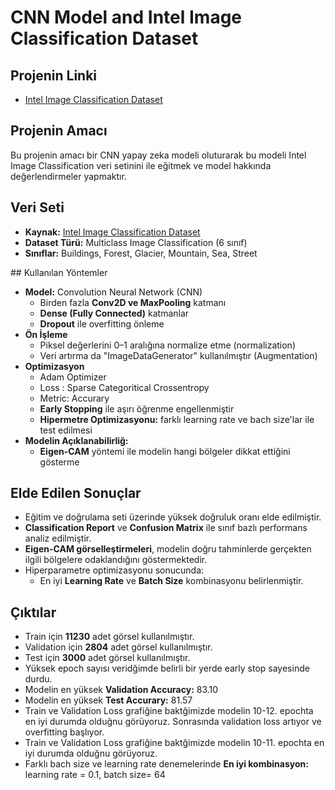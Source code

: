 # CNN Model and Intel Image Classification Dataset

## Projenin Linki
- [Intel Image Classification Dataset](https://www.kaggle.com/code/kadrzeybek/intel-image-classification)


## Projenin Amacı
Bu projenin amacı bir CNN yapay zeka modeli oluturarak bu modeli Intel Image Classification veri setinini ile eğitmek ve model hakkında değerlendirmeler yapmaktır.

## Veri Seti
- **Kaynak:** [Intel Image Classification Dataset](https://www.kaggle.com/datasets/puneet6060/intel-image-classification)
- **Dataset Türü:** Multiclass Image Classification (6 sınıf)
- **Sınıflar:** Buildings, Forest, Glacier, Mountain, Sea, Street

## Kullanılan Yöntemler
- **Model:** Convolution Neural Network (CNN)
  - Birden fazla **Conv2D ve MaxPooling** katmanı
  - **Dense (Fully Connected)** katmanlar
  - **Dropout** ile overfitting önleme
- **Ön İşleme**
  - Piksel değerlerini 0–1 aralığına normalize etme (normalization)
  - Veri artırma da "ImageDataGenerator" kullanılmıştır (Augmentation)
- **Optimizasyon**
  - Adam Optimizer
  - Loss : Sparse Categoritical Crossentropy
  - Metric: Accurary
  - **Early Stopping** ile aşırı öğrenme engellenmiştir
  - **Hipermetre Optimizasyonu:** farklı learning rate ve bach size'lar ile test edilmesi
- **Modelin Açıklanabilirliğ:**
    - **Eigen-CAM** yöntemi ile modelin hangi bölgeler dikkat ettiğini gösterme

## Elde Edilen Sonuçlar
- Eğitim ve doğrulama seti üzerinde yüksek doğruluk oranı elde edilmiştir.  
- **Classification Report** ve **Confusion Matrix** ile sınıf bazlı performans analiz edilmiştir. 
- **Eigen-CAM görselleştirmeleri**, modelin doğru tahminlerde gerçekten ilgili bölgelere odaklandığını göstermektedir.  
- Hiperparametre optimizasyonu sonucunda:
  - En iyi **Learning Rate** ve **Batch Size** kombinasyonu belirlenmiştir.
 
## Çıktılar
- Train için **11230** adet görsel kullanılmıştır.
- Validation için **2804** adet görsel kullanılmıştır.
- Test için **3000** adet görsel kullanılmıştır.
- Yüksek epoch sayısı veridğimde belirli bir yerde early stop sayesinde durdu.
- Modelin en yüksek **Validation Accuracy:** 83.10
- Modelin en yüksek **Test Accurary:** 81.57
- Train ve Validation Loss grafiğine baktğimizde modelin 10-12. epochta en iyi durumda olduğnu görüyoruz. Sonrasında validation loss artıyor ve overfitting başlıyor.
- Train ve Validation Loss grafiğine baktğimizde modelin 10-11. epochta en iyi durumda olduğnu görüyoruz.
- Farklı bach size ve learning rate denemelerinde **En iyi kombinasyon:** learning rate = 0.1, batch size= 64
